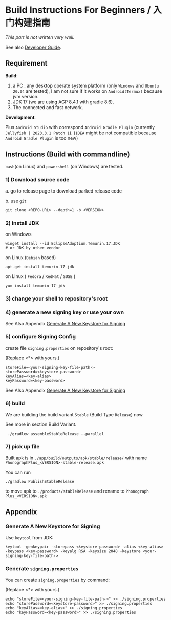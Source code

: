 # **Build Instructions For Beginners** / **入门构建指南**

_This part is not written very well._

See also [Developer Guide](./Developer_Guide.md).

## **Requirement**

**Build**:

1. a PC : any desktop operate system platform (only `Windows` and `Ubuntu 20.04` are tested), I am not sure if it works
   on `Android(Termux)` because jvm version.
2. JDK 17 (we are using AGP 8.4.1 with gradle 8.6).
3. The connected and fast network.

**Development**:

Plus `Android Studio` with correspond `Android Gradle Plugin` (currently `Jellyfish | 2023.3.1 Patch 1`).
(`IDEA` might be not compatible because `Android Gradle Plugin` is too new)

## **Instructions (Build with commandline)**

`bash`(on Linux) and `powershell` (on Windows) are tested.

### 1) Download source code

a. go to release page to download parked release code

b. use `git`

```shell
git clone <REPO-URL> --depth=1 -b <VERSION>
```

### 2) install JDK

on Windows

```shell
winget install --id EclipseAdoptium.Temurin.17.JDK
# or JDK by other vendor
```

on Linux (`Debian` based)

```shell
apt-get install temurin-17-jdk
```

on Linux ( `Fedora` / `RedHat` / `SUSE` )

```shell
yum install temurin-17-jdk
```

### 3) change your shell to repository's root

### 4) generate a new signing key or use your own

See Also Appendix [Generate A New Keystore for Signing](#generate_keystore)

### 5) configure Signing Config

create file `signing.properties` on repository's root:

(Replace <\*> with yours.)

```properties
storeFile=<your-signing-key-file-path->
storePassword=<keystore-password>
keyAlias=<key-alias>
keyPassword=<key-password>
```

See Also Appendix [Generate A New Keystore for Signing](#generate_signing_properties)

### 6) build

We are building the build variant `Stable` (Build Type `Release`) now.

See more in section Build Variant.

```shell
 ./gradlew assembleStableRelease --parallel
```

### 7) pick up file

Built apk is in `./app/build/outputs/apk/stable/release/` with name `PhonographPlus_<VERSION>-stable-release.apk`

You can run

```shell
./gradlew PublishStableRelease
```

to move apk to `./products/stableRelease` and rename to `Phonograph Plus_<VERSION>.apk`

## Appendix

### Generate A New Keystore for Signing <a id="generate_keystore"></a>

Use `keytool` from JDK:

```shell
keytool -genkeypair -storepass <keystore-password> -alias <key-alias> -keypass <key-password> -keyalg RSA -keysize 2048 -keystore <your-signing-key-file-path->
```

### Generate `signing.properties` <a id="generate_signing_properties"></a>

You can create `signing.properties` by command:

(Replace <\*> with yours.)

```shell
echo "storeFile=<your-signing-key-file-path->" >> ./signing.properties
echo "storePassword=<keystore-password>" >> ./signing.properties
echo "keyAlias=<key-alias>" >> ./signing.properties
echo "keyPassword=<key-password>" >> ./signing.properties
```